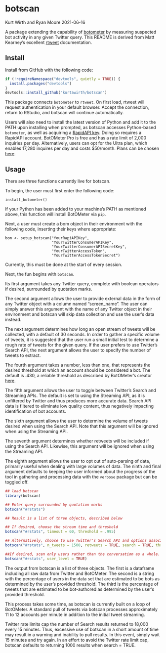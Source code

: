 botscan
================
Kurt Wirth and Ryan Moore
2021-06-16

A package extending the capability of
[botometer](https://github.com/IUNetSci/botometer-python) by measuring
suspected bot activity in any given Twitter query. This README is
derived from Matt Kearney’s excellent
[rtweet]((https://github.com/mkearney/rtweet)) documentation.

## Install

Install from GitHub with the following code:

``` r
if (!requireNamespace("devtools", quietly = TRUE)) {
  install.packages("devtools")
}
devtools::install_github("kurtawirth/botscan")
```

This package connects <code>botometer</code> to <code>rtweet</code>. On
first load, rtweet will request authentication in your default browser.
Accept the connection, return to RStudio, and botscan will continue
automatically.

Users will also need to install the latest version of Python and add it
to the PATH upon installing when prompted, as botscan accesses
Python-based <code>botometer</code>, as well as acquiring a [RapidAPI
key](https://rapidapi.com/OSoMe/api/botometer-pro). Doing so requires a
RapidAPI account. BotOMeter Pro is free and has a rate limit of 2,000
inquiries per day. Alternatively, users can opt for the Ultra plan,
which enables 17,280 inquires per day and costs $50/month. Plans can be
chosen [here](https://rapidapi.com/OSoMe/api/botometer-pro/pricing).

## Usage

There are three functions currently live for botscan.

To begin, the user must first enter the following code:

``` install
install_botometer()
```

If your Python has been added to your machine’s PATH as mentioned above,
this function will install BotOMeter via <code>pip</code>.

Next, a user must create a bom object in their environment with the
following code, inserting their keys where appropriate:

``` setup
bom <- setup_botscan("YourRapiAPIKey", 
                     "YourTwitterConsumerAPIKey", 
                     "YourTwitterConsumerAPISecretKey", 
                     "YourTwitterAccessToken", 
                     "YourTwitterAccessTokenSecret")
```

Currently, this must be done at the start of every session.

Next, the fun begins with <code>botscan</code>.

Its first argument takes any Twitter query, complete with boolean
operators if desired, surrounded by quotation marks.

The second argument allows the user to provide external data in the form
of any Twitter object with a column named “screen\_name”. The user can
simply answer this argument with the name of any Twitter object in their
environment and botscan will skip data collection and use the user’s
data instead.

The next argument determines how long an open stream of tweets will be
collected, with a default of 30 seconds. In order to gather a specific
volume of tweets, it is suggested that the user run a small initial test
to determine a rough rate of tweets for the given query. If the user
prefers to use Twitter’s Search API, the next argument allows the user
to specify the number of tweets to extract.

The fourth argument takes a number, less than one, that represents the
desired threshold at which an account should be considered a bot. The
default is .430, a reliable threshold as described by BotOMeter’s
creator
[here](http://www.pewresearch.org/fact-tank/2018/04/19/qa-how-pew-research-center-identified-bots-on-twitter/).

The fifth argument allows the user to toggle between Twitter’s Search
and Streaming APIs. The default is set to using the Streaming API, as it
is unfiltered by Twitter and thus produces more accurate data. Search
API data is filtered to eliminate low quality content, thus negatively
impacting identification of bot accounts.

The sixth argument allows the user to determine the volume of tweets
desired when using the Search API. Note that this argument will be
ignored when using the Streaming API.

The seventh argument determines whether retweets will be included if
using the Search API. Likewise, this argument will be ignored when using
the Streaming API.

The eighth argument allows the user to opt out of auto-parsing of data,
primarily useful when dealing with large volumes of data. The ninth and
final argument defaults to keeping the user informed about the progress
of the tool in gathering and processing data with the
<code>verbose</code> package but can be toggled off.

``` r
## load botscan
library(botscan)

## Enter query surrounded by quotation marks
botscan("#rstats")

## Result is a list of three objects, described below

## If desired, choose the stream time and threshold
botscan("#rstats", timeout = 60, threshold = .995)

## Alternatively, choose to use Twitter's Search API and options associated with it.
botscan("#rstats", n_tweets = 1500, retweets = TRUE, search = TRUE, threshold = .995)

##If desired, scan only users rather than the conversation as a whole.
botscan("#rstats", user_level = TRUE)
```

The output from botscan is a list of three objects. The first is a
dataframe including all raw data from Twitter and BotOMeter. The second
is a string with the percentage of users in the data set that are
estimated to be bots as determined by the user’s provided threshold. The
third is the percentage of tweets that are estimated to be bot-authored
as determined by the user’s provided threshold.

This process takes some time, as botscan is currently built on a loop of
BotOMeter. A standard pull of tweets via botscan processes approximately
11 to 12 accounts per minute in addition to the initial tweet streaming.

Twitter rate limits cap the number of Search results returned to 18,000
every 15 minutes. Thus, excessive use of botscan in a short amount of
time may result in a warning and inability to pull results. In this
event, simply wait 15 minutes and try again. In an effort to avoid the
Twitter rate limit cap, botscan defaults to returning 1000 results when
search = TRUE.
